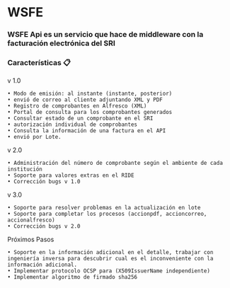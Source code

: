 # WSFE

### WSFE Api es un servicio que hace de middleware con la facturación electrónica del SRI

### Características 📋

v 1.0

```
• Modo de emisión: al instante (instante, posterior)
• envió de correo al cliente adjuntando XML y PDF
• Registro de comprobantes en Alfresco (XML)
• Portal de consulta para los comprobantes generados
• Consultar estado de un comprobante en el SRI
• autorización individual de comprobantes
• Consulta la información de una factura en el API
• envió por Lote.
```

v 2.0

```
• Administración del número de comprobante según el ambiente de cada institución
• Soporte para valores extras en el RIDE
• Corrección bugs v 1.0
```

v 3.0

```
• Soporte para resolver problemas en la actualización en lote
• Soporte para completar los procesos (accionpdf, accioncorreo, accionalfresco)
• Corrección bugs v 2.0
```

Próximos Pasos

```
• Soporte en la información adicional en el detalle, trabajar con ingeniería inversa para descubrir cual es el inconveniente con la información adicional.
• Implementar protocolo OCSP para (X509IssuerName independiente)
• Implementar algoritmo de firmado sha256
```
